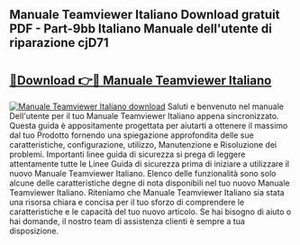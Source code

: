 ## Manuale Teamviewer Italiano Download gratuit PDF - Part-9bb Italiano Manuale dell'utente di riparazione cjD71

# <h2><a href="http://dffrqni.blite.top/?on=Manuale+Teamviewer+Italiano">🔗Download 👉🔴 Manuale Teamviewer Italiano</a></h2>

[![Manuale Teamviewer Italiano download](https://i.imgur.com/lujVjoI.png)](http://dffrqni.blite.top/?on=Manuale+Teamviewer+Italiano)
Saluti e benvenuto nel manuale Dell'utente per il tuo Manuale Teamviewer Italiano appena sincronizzato. Questa guida è appositamente progettata per aiutarti a ottenere il massimo dal tuo Prodotto fornendo una spiegazione approfondita delle sue caratteristiche, configurazione, utilizzo, Manutenzione e Risoluzione dei problemi. Importanti linee guida di sicurezza si prega di leggere attentamente tutte le Linee Guida di sicurezza prima di iniziare a utilizzare il nuovo Manuale Teamviewer Italiano. Elenco delle funzionalità sono solo alcune delle caratteristiche degne di nota disponibili nel tuo nuovo Manuale Teamviewer Italiano. Riteniamo che Manuale Teamviewer Italiano sia stata una risorsa chiara e concisa per il tuo sforzo di comprendere le caratteristiche e le capacità del tuo nuovo articolo. Se hai bisogno di aiuto o hai domande, il nostro team di assistenza clienti è sempre a tua disposizione.
